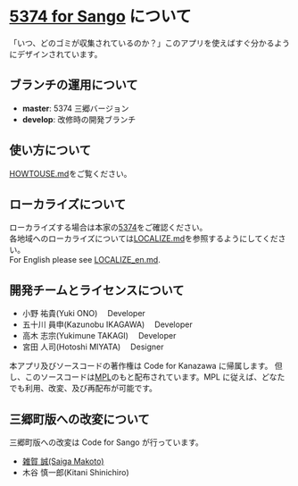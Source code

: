 # [5374 for Sango](http://sango.5374.jp/) について

「いつ、どのゴミが収集されているのか？」このアプリを使えばすぐ分かるようにデザインされています。

## ブランチの運用について

- **master**: 5374 三郷バージョン
- **develop**: 改修時の開発ブランチ

## 使い方について

[HOWTOUSE.md](HOWTOUSE.md)をご覧ください。

## ローカライズについて

ローカライズする場合は本家の[5374](https://github.com/codeforkanazawa-org/5374)をご確認ください。  
各地域へのローカライズについては[LOCALIZE.md](LOCALIZE.md)を参照するようにしてください。  
For English please see [LOCALIZE_en.md](LOCALIZE_en.md).

## 開発チームとライセンスについて

- 小野 祐貴(Yuki ONO)　 Developer
- 五十川 員申(Kazunobu IKAGAWA)　 Developer
- 高木 志宗(Yukimune TAKAGI)　 Developer
- 宮田 人司(Hotoshi MIYATA)　 Designer

本アプリ及びソースコードの著作権は Code for Kanazawa に帰属します。
但し、このソースコードは[MPL](http://www.mozilla.org/MPL/2.0/)のもと配布されています。MPL に従えば、どなたでも利用、改変、及び再配布が可能です。

## 三郷町版への改変について

三郷町版への改変は Code for Sango が行っています。

- [雑賀 誠(Saiga Makoto)](https://github.com/teatime24h)
- 木谷 慎一郎(Kitani Shinichiro)
